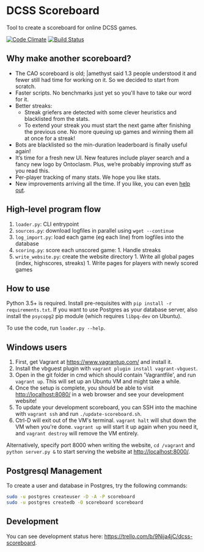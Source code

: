 # DCSS Scoreboard

Tool to create a scoreboard for online DCSS games.

[![Code Climate](https://codeclimate.com/github/zxc23/dcss-scoreboard/badges/gpa.svg)](https://codeclimate.com/github/zxc23/dcss-scoreboard)
[![Build Status](https://travis-ci.org/zxc23/dcss-scoreboard.svg?branch=master)](https://travis-ci.org/zxc23/dcss-scoreboard)

## Why make another scoreboard?

- The CAO scoreboard is old; |amethyst said 1.3 people understood it and fewer still had time for working on it. So we decided to start from scratch.
- Faster scripts. No benchmarks just yet so you'll have to take our word for it.
- Better streaks:
  - Streak griefers are detected with some clever heuristics and blacklisted from the stats.
  - To extend your streak you must start the next game after finishing the previous one. No more queuing up games and winning them all at once for a streak!
- Bots are blacklisted so the min-duration leaderboard is finally useful again!
- It’s time for a fresh new UI. New features include player search and a fancy new logo by Ontoclasm. Plus, we’re probably improving stuff as you read this.
- Per-player tracking of many stats. We hope you like stats.
- New improvements arriving all the time. If you like, you can even [help out](https://github.com/zxc23/dcss-scoreboard).

## High-level program flow

1. `loader.py`: CLI entrypoint
  1. `sources.py`: download logfiles in parallel using `wget --continue`
  1. `log_import.py`: load each game (eg each line) from logfiles into the database
  1. `scoring.py`: score each unscored game:
    1. Handle streaks
  1. `write_website.py`: create the website directory
    1. Write all global pages (index, highscores, streaks)
    1. Write pages for players with newly scored games

## How to use

Python 3.5+ is required. Install pre-requisites with `pip install -r requirements.txt`. If you want to use Postgres as your database server, also install the `psycopg2` pip module (which requires `libpq-dev` on Ubuntu).

To use the code, run `loader.py --help`.

## Windows users

1. First, get Vagrant at <https://www.vagrantup.com/> and install it.
1. Install the vbguest plugin with `vagrant plugin install vagrant-vbguest`.
1. Open in the git folder in cmd which should contain 'Vagrantfile', and run `vagrant up`. This will set up an Ubuntu VM and might take a while.
1. Once the setup is complete, you should be able to visit <http://localhost:8080/> in a web browser and see your development website!
1. To update your development scoreboard, you can SSH into the machine with `vagrant ssh` and run `./update-scoreboard.sh`.
1. Ctrl-D will exit out of the VM's terminal. `vagrant halt` will shut down the VM when you're done. `vagrant up` will start it up again when you need it, and `vagrant destroy` will remove the VM entirely.

Alternatively, specify port 8000 when writing the website, `cd /vagrant` and `python server.py &` to start serving the website at <http://localhost:8000/>.

## Postgresql Management

To create a user and database in Postgres, try the following commands:

```bash
sudo -u postgres createuser -D -A -P scoreboard
sudo -u postgres createdb -O scoreboard scoreboard
```

## Development

You can see development status here: <https://trello.com/b/9Nija4jC/dcss-scoreboard>.

